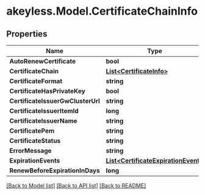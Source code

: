 # akeyless.Model.CertificateChainInfo

## Properties

Name | Type | Description | Notes
------------ | ------------- | ------------- | -------------
**AutoRenewCertificate** | **bool** |  | [optional] 
**CertificateChain** | [**List&lt;CertificateInfo&gt;**](CertificateInfo.md) |  | [optional] 
**CertificateFormat** | **string** |  | [optional] 
**CertificateHasPrivateKey** | **bool** |  | [optional] 
**CertificateIssuerGwClusterUrl** | **string** |  | [optional] 
**CertificateIssuerItemId** | **long** |  | [optional] 
**CertificateIssuerName** | **string** |  | [optional] 
**CertificatePem** | **string** |  | [optional] 
**CertificateStatus** | **string** |  | [optional] 
**ErrorMessage** | **string** |  | [optional] 
**ExpirationEvents** | [**List&lt;CertificateExpirationEvent&gt;**](CertificateExpirationEvent.md) |  | [optional] 
**RenewBeforeExpirationInDays** | **long** |  | [optional] 

[[Back to Model list]](../README.md#documentation-for-models) [[Back to API list]](../README.md#documentation-for-api-endpoints) [[Back to README]](../README.md)

